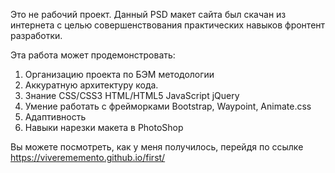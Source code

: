 Это не рабочий проект. Данный PSD макет сайта был скачан из интернета с целью совершенствования
практических навыков фронтент разработки. 

Эта работа может продемонстровать: 

1. Организацию проекта по БЭМ методологии
2. Аккуратную архитектуру кода.
3. Знание CSS/CSS3 HTML/HTML5 JavaScript jQuery
4. Умение работать с фрейморками Bootstrap, Waypoint, Animate.css
5. Адаптивность
6. Навыки нарезки макета в PhotoShop

Вы можете посмотреть, как у меня получилось, перейдя по ссылке https://viverememento.github.io/first/
